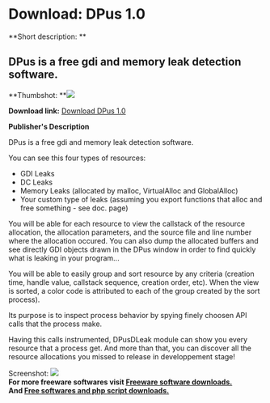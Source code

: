 # Download: DPus 1.0

**Short description: **

## DPus is a free gdi and memory leak detection software.

  
**Thumbshot: **![](http://www.freewarefiles.com/screenshot/dpus_md.gif)   
  
**Download link:** [Download DPus 1.0](http://freesoftwares.boysofts.com/DPus_program_19078.html)  
  

**Publisher's Description**  
  

DPus is a free gdi and memory leak detection software.

You can see this four types of resources:

  * GDI Leaks 
  * DC Leaks 
  * Memory Leaks (allocated by malloc, VirtualAlloc and GlobalAlloc) 
  * Your custom type of leaks (assuming you export functions that alloc and free something - see doc. page) 

You will be able for each resource to view the callstack of the resource
allocation, the allocation parameters, and the source file and line number
where the allocation occured. You can also dump the allocated buffers and see
directly GDI objects drawn in the DPus window in order to find quickly what is
leaking in your program...

You will be able to easily group and sort resource by any criteria (creation
time, handle value, callstack sequence, creation order, etc). When the view is
sorted, a color code is attributed to each of the group created by the sort
process).

Its purpose is to inspect process behavior by spying finely choosen API calls
that the process make.

Having this calls instrumented, DPusDLeak module can show you every resource
that a process get. And more than that, you can discover all the resource
allocations you missed to release in developpement stage!

  
  
Screenshot: ![](http://www.freewarefiles.com/screenshot/dpus.gif)  
**For more freeware softwares visit [Freeware software downloads.](http://freesoftwares.boysofts.com/)**   
**And [Free softwares and php script downloads.](http://www.boysofts.com/)**

